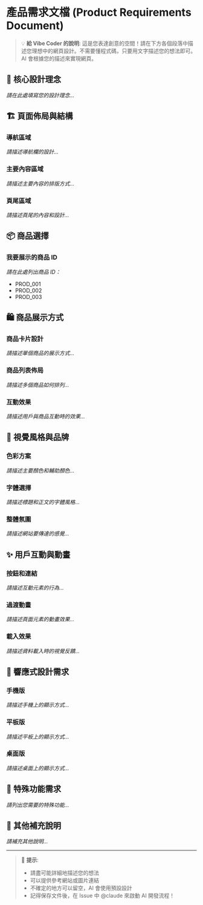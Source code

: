 # 產品需求文檔 (Product Requirements Document)

> 💡 **給 Vibe Coder 的說明**: 這是您表達創意的空間！請在下方各個段落中描述您理想中的網頁設計。不需要懂程式碼，只要用文字描述您的想法即可。AI 會根據您的描述來實現網頁。

## 🎯 核心設計理念

<!-- 請在這裡描述您的網站的核心理念和目標受眾 -->
<!-- 範例：我想要一個極簡風格的精品購物網站，目標客群是追求品質生活的都市白領 -->

*請在此處填寫您的設計理念...*

## 🏗️ 頁面佈局與結構

<!-- 請描述您希望的頁面佈局 -->
<!-- 範例：頂部要有簡潔的導航欄，主體區域採用網格布局展示商品，底部要有聯絡資訊 -->

### 導航區域
*請描述導航欄的設計...*

### 主要內容區域
*請描述主要內容的排版方式...*

### 頁尾區域
*請描述頁尾的內容和設計...*

## 📦 商品選擇

<!-- 重要：請在下方列出您想要展示的商品 ID -->
<!-- 商品資料來自真實的資料庫，您只需提供商品 ID 即可 -->
<!-- 可用商品 ID：PROD_001 到 PROD_009 -->

### 我要展示的商品 ID
<!-- 請列出商品 ID，每行一個，例如： -->
<!-- - PROD_001 -->
<!-- - PROD_002 -->
<!-- - PROD_003 -->

*請在此處列出商品 ID：*
- PROD_001
- PROD_002
- PROD_003

## 🛍️ 商品展示方式

<!-- 請描述您希望如何展示商品 -->
<!-- 範例：每個商品用卡片展示，滑鼠懸停時有輕微放大效果，顯示商品圖片、名稱和價格 -->

### 商品卡片設計
*請描述單個商品的展示方式...*

### 商品列表佈局
*請描述多個商品如何排列...*

### 互動效果
*請描述用戶與商品互動時的效果...*

## 🎨 視覺風格與品牌

<!-- 請描述您期望的視覺風格 -->
<!-- 範例：使用柔和的粉色系，搭配圓角設計，營造溫暖友善的感覺 -->

### 色彩方案
*請描述主要顏色和輔助顏色...*

### 字體選擇
*請描述標題和正文的字體風格...*

### 整體氛圍
*請描述網站要傳達的感覺...*

## ✨ 用戶互動與動畫

<!-- 請描述您希望的互動效果和動畫 -->
<!-- 範例：按鈕點擊時有漣漪效果，頁面載入時商品卡片依次淡入 -->

### 按鈕和連結
*請描述互動元素的行為...*

### 過渡動畫
*請描述頁面元素的動畫效果...*

### 載入效果
*請描述資料載入時的視覺反饋...*

## 📱 響應式設計需求

<!-- 請描述在不同設備上的顯示需求 -->
<!-- 範例：手機上商品改為單列顯示，平板上顯示兩列，桌面顯示四列 -->

### 手機版
*請描述手機上的顯示方式...*

### 平板版
*請描述平板上的顯示方式...*

### 桌面版
*請描述桌面上的顯示方式...*

## 🎯 特殊功能需求

<!-- 如果有特殊功能需求，請在這裡描述 -->
<!-- 範例：需要商品搜索功能、價格篩選功能、商品詳情彈窗等 -->

*請列出您需要的特殊功能...*

## 💬 其他補充說明

<!-- 任何其他想法或參考資料都可以寫在這裡 -->

*請補充其他說明...*

---

> 📌 **提示**: 
> - 請盡可能詳細地描述您的想法
> - 可以提供參考網站或圖片連結
> - 不確定的地方可以留空，AI 會使用預設設計
> - 記得保存文件後，在 Issue 中 @claude 來啟動 AI 開發流程！